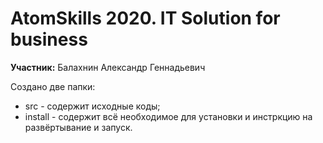 # AtomSkills 2020. IT Solution for business

**Участник:** Балахнин Александр Геннадьевич

Создано две папки:
 * src - содержит исходные коды;
 * install - содержит всё необходимое для установки и инстркцию на развёртывание
   и запуск.

